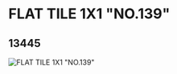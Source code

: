 # FLAT TILE 1X1 "NO.139"
## 13445
![FLAT TILE 1X1 "NO.139"](https://lc-www-live-s.legocdn.com/media/bricks/5/2/6029826.jpg)